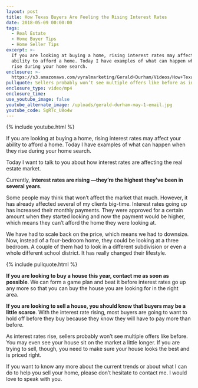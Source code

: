```yaml
---
layout: post
title: How Texas Buyers Are Feeling the Rising Interest Rates
date: 2018-05-09 00:00:00
tags:
  - Real Estate
  - Home Buyer Tips
  - Home Seller Tips
excerpt: >-
  If you are looking at buying a home, rising interest rates may affect your
  ability to afford a home. Today I have examples of what can happen when they
  rise during your home search.
enclosure: >-
  https://s3.amazonaws.com/vyralmarketing/Gerald+Durham/Videos/How+Texas+Buyers+Are+Feeling+the+Rising+Interest+Rates.mp4
pullquote: Sellers probably won’t see multiple offers like before as interest rates rise.
enclosure_type: video/mp4
enclosure_time:
use_youtube_image: false
youtube_alternate_image: /uploads/gerald-durham-may-1-email.jpg
youtube_code: SgRTc_U8o4w
---
```


{% include youtube.html %}

If you are looking at buying a home, rising interest rates may affect your ability to afford a home. Today I have examples of what can happen when they rise during your home search.

Today I want to talk to you about how interest rates are affecting the real estate market.

Currently, **interest rates are rising —they’re the highest they’ve been in several years**.

Some people may think that won’t affect the market that much. However, it has already affected several of my clients big-time. Interest rates going up has increased their monthly payments. They were approved for a certain amount when they started looking and now the payment would be higher, which means they can’t afford the home they were looking at.

We have had to scale back on the price, which means we had to downsize. Now, instead of a four-bedroom home, they could be looking at a three bedroom. A couple of them had to look in a different subdivision or even a whole different school district. It has really changed their lifestyle.

{% include pullquote.html %}

**If you are looking to buy a house this year, contact me as soon as possible**. We can form a game plan and beat it before interest rates go up any more so that you can buy the house you are looking for in the right area. &nbsp;

**If you are looking to sell a house, you should know that buyers may be a little scarce**. With the interest rate rising, most buyers are going to want to hold off before they buy because they know they will have to pay more than before.

As interest rates rise, sellers probably won’t see multiple offers like before. You may even see your house sit on the market a little longer. If you are trying to sell, though, you need to make sure your house looks the best and is priced right.

If you want to know any more about the current trends or about what I can do to help you sell your home, please don’t hesitate to contact me. I would love to speak with you.
